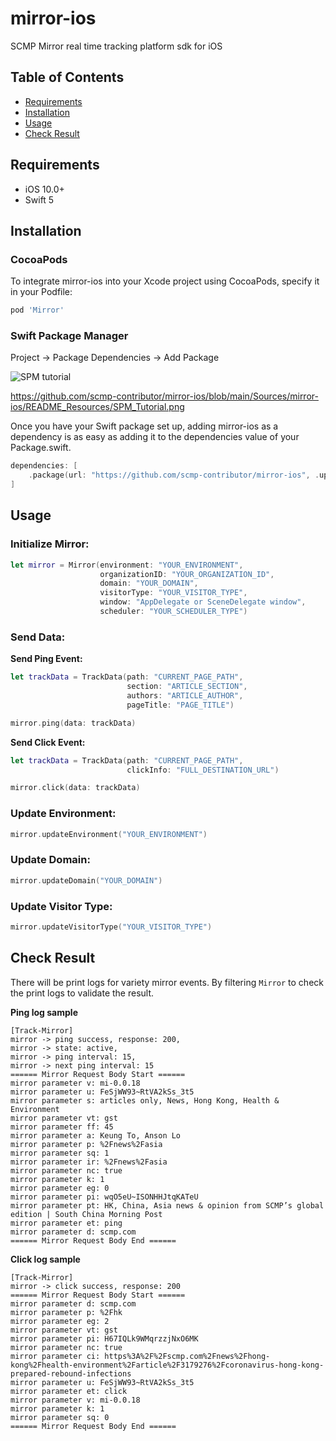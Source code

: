 # mirror-ios

SCMP Mirror real time tracking platform sdk for iOS

## Table of Contents
* [Requirements](#requirements)
* [Installation](#installation)
* [Usage](#usage)
* [Check Result](#check-result)

## Requirements
- iOS 10.0+
- Swift 5

## Installation

### CocoaPods

To integrate mirror-ios into your Xcode project using CocoaPods, specify it in your Podfile:

```ruby
pod 'Mirror'
```

### Swift Package Manager

Project -> Package Dependencies -> Add Package

![SPM tutorial](../main/Sources/Resources/SPM_Tutorial.png)

https://github.com/scmp-contributor/mirror-ios/blob/main/Sources/mirror-ios/README_Resources/SPM_Tutorial.png

Once you have your Swift package set up, adding mirror-ios as a dependency is as easy as adding it to the dependencies value of your Package.swift.

```swift
dependencies: [
    .package(url: "https://github.com/scmp-contributor/mirror-ios", .upToNextMajor(from: "0.0.17"))
]
```

## Usage

### Initialize Mirror:

```swift
let mirror = Mirror(environment: "YOUR_ENVIRONMENT",
                    organizationID: "YOUR_ORGANIZATION_ID",
                    domain: "YOUR_DOMAIN",
                    visitorType: "YOUR_VISITOR_TYPE", 
                    window: "AppDelegate or SceneDelegate window", 
                    scheduler: "YOUR_SCHEDULER_TYPE")
```

### Send Data:

**Send Ping Event:**

```swift
let trackData = TrackData(path: "CURRENT_PAGE_PATH",
                          section: "ARTICLE_SECTION",
                          authors: "ARTICLE_AUTHOR",
                          pageTitle: "PAGE_TITLE")

mirror.ping(data: trackData)
```

**Send Click Event:**

```swift
let trackData = TrackData(path: "CURRENT_PAGE_PATH",
                          clickInfo: "FULL_DESTINATION_URL")

mirror.click(data: trackData)
```

### Update Environment:

```swift
mirror.updateEnvironment("YOUR_ENVIRONMENT")
```

### Update Domain:

```swift
mirror.updateDomain("YOUR_DOMAIN")
```

### Update Visitor Type:

```swift
mirror.updateVisitorType("YOUR_VISITOR_TYPE")
```

## Check Result
There will be print logs for variety mirror events. By filtering `Mirror` to check the print logs to validate the result.

**Ping log sample**

```
[Track-Mirror]
mirror -> ping success, response: 200,
mirror -> state: active,
mirror -> ping interval: 15,
mirror -> next ping interval: 15
====== Mirror Request Body Start ======
mirror parameter v: mi-0.0.18
mirror parameter u: FeSjWW93~RtVA2kSs_3t5
mirror parameter s: articles only, News, Hong Kong, Health & Environment
mirror parameter vt: gst
mirror parameter ff: 45
mirror parameter a: Keung To, Anson Lo
mirror parameter p: %2Fnews%2Fasia
mirror parameter sq: 1
mirror parameter ir: %2Fnews%2Fasia
mirror parameter nc: true
mirror parameter k: 1
mirror parameter eg: 0
mirror parameter pi: wqO5eU~ISONHHJtqKATeU
mirror parameter pt: HK, China, Asia news & opinion from SCMP’s global edition | South China Morning Post
mirror parameter et: ping
mirror parameter d: scmp.com
====== Mirror Request Body End ======
```

**Click log sample**

```
[Track-Mirror]
mirror -> click success, response: 200
====== Mirror Request Body Start ======
mirror parameter d: scmp.com
mirror parameter p: %2Fhk
mirror parameter eg: 2
mirror parameter vt: gst
mirror parameter pi: H67IQLk9WMqrzzjNxO6MK
mirror parameter nc: true
mirror parameter ci: https%3A%2F%2Fscmp.com%2Fnews%2Fhong-kong%2Fhealth-environment%2Farticle%2F3179276%2Fcoronavirus-hong-kong-prepared-rebound-infections
mirror parameter u: FeSjWW93~RtVA2kSs_3t5
mirror parameter et: click
mirror parameter v: mi-0.0.18
mirror parameter k: 1
mirror parameter sq: 0
====== Mirror Request Body End ======
```
